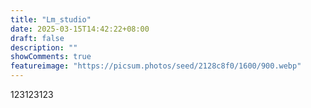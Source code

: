 ```yaml
---
title: "Lm_studio"
date: 2025-03-15T14:42:22+08:00
draft: false
description: ""
showComments: true
featureimage: "https://picsum.photos/seed/2128c8f0/1600/900.webp"
---
```


123123123
